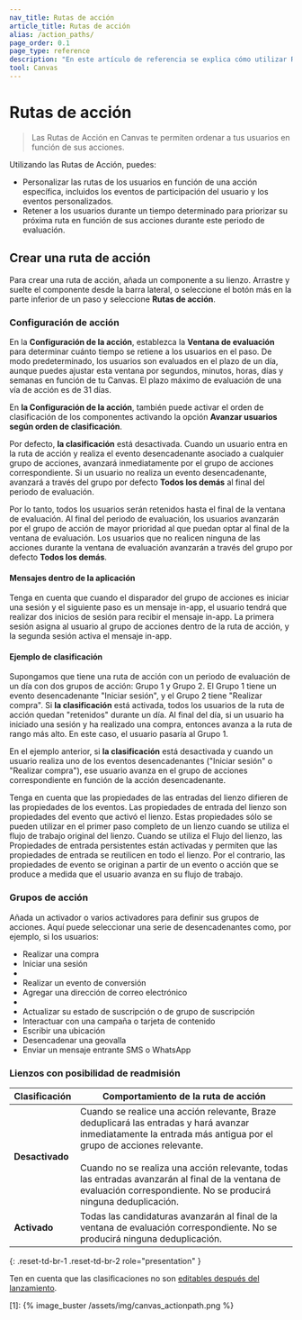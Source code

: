 ```yaml
---
nav_title: Rutas de acción 
article_title: Rutas de acción 
alias: /action_paths/
page_order: 0.1
page_type: reference
description: "En este artículo de referencia se explica cómo utilizar Rutas de acción, un componente que permite ordenar a los usuarios en función de sus acciones."
tool: Canvas
---
```


# Rutas de acción 

> Las Rutas de Acción en Canvas te permiten ordenar a tus usuarios en función de sus acciones. 

Utilizando las Rutas de Acción, puedes:



* Personalizar las rutas de los usuarios en función de una acción específica, incluidos los eventos de participación del usuario y los eventos personalizados.
* Retener a los usuarios durante un tiempo determinado para priorizar su próxima ruta en función de sus acciones durante este periodo de evaluación.

## Crear una ruta de acción

Para crear una ruta de acción, añada un componente a su lienzo. Arrastre y suelte el componente desde la barra lateral, o seleccione el botón <i class="fas fa-plus-circle"></i> más en la parte inferior de un paso y seleccione **Rutas de acción**. 

### Configuración de acción

En la **Configuración de la acción**, establezca la **Ventana de evaluación** para determinar cuánto tiempo se retiene a los usuarios en el paso. De modo predeterminado, los usuarios son evaluados en el plazo de un día, aunque puedes ajustar esta ventana por segundos, minutos, horas, días y semanas en función de tu Canvas. El plazo máximo de evaluación de una vía de acción es de 31 días.

En **la Configuración de la acción**, también puede activar el orden de clasificación de los componentes activando la opción **Avanzar usuarios según orden de clasificación**.



Por defecto, **la clasificación** está desactivada. Cuando un usuario entra en la ruta de acción y realiza el evento desencadenante asociado a cualquier grupo de acciones, avanzará inmediatamente por el grupo de acciones correspondiente. Si un usuario no realiza un evento desencadenante, avanzará a través del grupo por defecto **Todos los demás** al final del periodo de evaluación.

 Por lo tanto, todos los usuarios serán retenidos hasta el final de la ventana de evaluación. Al final del periodo de evaluación, los usuarios avanzarán por el grupo de acción de mayor prioridad al que puedan optar al final de la ventana de evaluación. Los usuarios que no realicen ninguna de las acciones durante la ventana de evaluación avanzarán a través del grupo por defecto **Todos los demás**.

#### Mensajes dentro de la aplicación

Tenga en cuenta que cuando el disparador del grupo de acciones es iniciar una sesión y el siguiente paso es un mensaje in-app, el usuario tendrá que realizar dos inicios de sesión para recibir el mensaje in-app. La primera sesión asigna al usuario al grupo de acciones dentro de la ruta de acción, y la segunda sesión activa el mensaje in-app.

#### Ejemplo de clasificación

Supongamos que tiene una ruta de acción con un periodo de evaluación de un día con dos grupos de acción: Grupo 1 y Grupo 2. El Grupo 1 tiene un evento desencadenante "Iniciar sesión", y el Grupo 2 tiene "Realizar compra". Si **la clasificación** está activada, todos los usuarios de la ruta de acción quedan "retenidos" durante un día. Al final del día, si un usuario ha iniciado una sesión y ha realizado una compra, entonces avanza a la ruta de rango más alto. En este caso, el usuario pasaría al Grupo 1. 

En el ejemplo anterior, si **la clasificación** está desactivada y cuando un usuario realiza uno de los eventos desencadenantes ("Iniciar sesión" o "Realizar compra"), ese usuario avanza en el grupo de acciones correspondiente en función de la acción desencadenante.

Tenga en cuenta que las propiedades de las entradas del lienzo difieren de las propiedades de los eventos. Las propiedades de entrada del lienzo son propiedades del evento que activó el lienzo. Estas propiedades sólo se pueden utilizar en el primer paso completo de un lienzo cuando se utiliza el flujo de trabajo original del lienzo. Cuando se utiliza el Flujo del lienzo, las Propiedades de entrada persistentes están activadas y permiten que las propiedades de entrada se reutilicen en todo el lienzo. Por el contrario, las propiedades de evento se originan a partir de un evento o acción que se produce a medida que el usuario avanza en su flujo de trabajo.

### Grupos de acción

Añada un activador o varios activadores para definir sus grupos de acciones. Aquí puede seleccionar una serie de desencadenantes como, por ejemplo, si los usuarios:

- Realizar una compra
- Iniciar una sesión
- 
- Realizar un evento de conversión
- Agregar una dirección de correo electrónico
- 
- Actualizar su estado de suscripción o de grupo de suscripción
- Interactuar con una campaña o tarjeta de contenido
- Escribir una ubicación
- Desencadenar una geovalla
- Enviar un mensaje entrante SMS o WhatsApp





### Lienzos con posibilidad de readmisión



| Clasificación | Comportamiento de la ruta de acción |
|---|--------------|
| **Desactivado** | Cuando se realice una acción relevante, Braze deduplicará las entradas y hará avanzar inmediatamente la entrada más antigua por el grupo de acciones relevante. <br><br/> Cuando no se realiza una acción relevante, todas las entradas avanzarán al final de la ventana de evaluación correspondiente. No se producirá ninguna deduplicación. |
| **Activado** | Todas las candidaturas avanzarán al final de la ventana de evaluación correspondiente. No se producirá ninguna deduplicación. |
{: .reset-td-br-1 .reset-td-br-2 role="presentation" }

Ten en cuenta que las clasificaciones no son [editables después del lanzamiento]({{site.baseurl}}/post-launch_edits/).


[1]: {% image_buster /assets/img/canvas_actionpath.png %}

 
